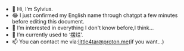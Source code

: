 - 👋 Hi, I’m Sylvius.
- 😂 I just confirmed my English name through chatgpt a few minutes before editing this document.
- 👀 I’m interested in everything I don't know before,I think...
- 🌱 I’m currently used to ‘摆烂’.
- 📫 You can contact me via:little4tar@proton.me(if you want...)

<!---
little3tar/little3tar is a ✨ special ✨ repository because its `README.md` (this file) appears on your GitHub profile.
You can click the Preview link to take a look at your changes.
--->
